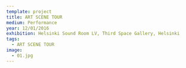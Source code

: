 ```yaml
---
template: project
title: ART SCENE TOUR
medium: Performance
year: 12/01/2016
exhibition: Helsinki Sound Room LV, Third Space Gallery, Helsinki
tags:
  - ART SCENE TOUR
image:
  - 01.jpg
---
```

